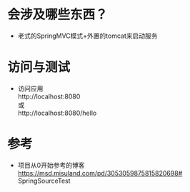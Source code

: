 # 会涉及哪些东西？
* 老式的SpringMVC模式+外置的tomcat来启动服务

# 访问与测试
* 访问应用  
http://localhost:8080  
或  
http://localhost:8080/hello  

# 参考
* 项目从0开始参考的博客  
https://msd.misuland.com/pd/3053059875815820698# SpringSourceTest
